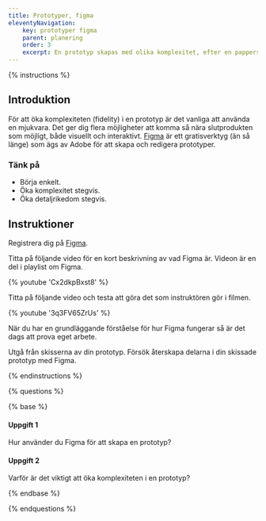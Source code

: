 ```yaml
---
title: Prototyper, figma
eleventyNavigation:
    key: prototyper figma
    parent: planering
    order: 3
    excerpt: En prototyp skapas med olika komplexitet, efter en pappersskiss kan den med fördel digitaliseras.
---
```


{% instructions %}

## Introduktion

För att öka komplexiteten (fidelity) i en prototyp är det vanliga att använda en mjukvara. Det ger dig flera möjligheter att komma så nära slutprodukten som möjligt, både visuellt och interaktivt. [Figma](https://www.figma.com) är ett gratisverktyg (än så länge) som ägs av Adobe för att skapa och redigera prototyper.

### Tänk på

-   Börja enkelt.
-   Öka komplexitet stegvis.
-   Öka detaljrikedom stegvis.

## Instruktioner

Registrera dig på [Figma](https://www.figma.com).

Titta på följande video för en kort beskrivning av vad Figma är. Videon är en del i playlist om Figma.

{% youtube 'Cx2dkpBxst8' %}

Titta på följande video och testa att göra det som instruktören gör i filmen.

{% youtube '3q3FV65ZrUs' %}

När du har en grundläggande förståelse för hur Figma fungerar så är det dags att prova eget arbete.

Utgå från skisserna av din prototyp. Försök återskapa delarna i din skissade prototyp med Figma.

{% endinstructions %}

{% questions %}

{% base %}

#### Uppgift 1

Hur använder du Figma för att skapa en prototyp?

#### Uppgift 2

Varför är det viktigt att öka komplexiteten i en prototyp?

{% endbase %}

{% endquestions %}
